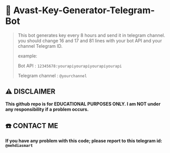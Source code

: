 # 🔑 Avast-Key-Generator-Telegram-Bot
> This bot generates key every 8 hours and send it in telegram channel.
> you should change 16 and 17 and 81 lines with your bot API and your channel Telegram ID.
> 
> example:
> 
> Bot API : `12345678:yourapiyourapiyourapiyourapi`
> 
> Telegram channel : `@yourchannel`

## ⚠️ DISCLAIMER 
**This github repo is for EDUCATIONAL PURPOSES ONLY. I am NOT under any responsibility if a problem occurs.**
## ☎️ CONTACT ME
**If you have any problem with this code; please report to this telegram id: `@mehdiasmart`**

